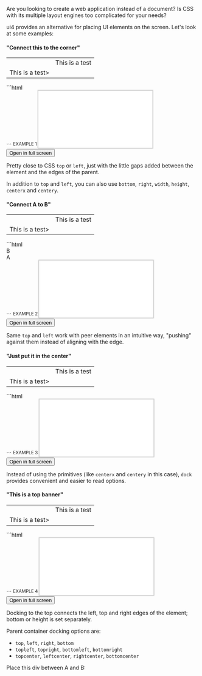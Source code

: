 Are you looking to create a web application instead of a document?
Is CSS with its multiple layout engines too complicated for your needs? 

ui4 provides an alternative for placing UI elements on the screen. Let's look at some examples:

#### "Connect this to the corner"

<table><th><td>This is a test</td></th><tr><td>This is a test></td></tr></table>
```html
<div id="square" top="root.top" left="root.left"></div>
```
<SUP>EXAMPLE 1</SUP>
<iframe style="border-style:none;box-shadow:0px 0px 2px 2px rgba(0,0,0,0.2);" src="examples/example0001.html"></iframe>
<button onclick="location.href='examples/example0001.html'">Open in full screen</button>

Pretty close to CSS `top` or `left`, just with the little gaps added between the element and the
edges of the parent.

In addition to `top` and `left`, you can also use `bottom`, `right`, `width`, `height`, `centerx`
and `centery`.

#### "Connect A to B"

<table><th><td>This is a test</td></th><tr><td>This is a test></td></tr></table>
```html
<div id="b" top="root.top" left="root.left">B</div>
<div id="a" top="b.bottom" left="b.left">A</div>
```
<SUP>EXAMPLE 2</SUP>
<iframe style="border-style:none;box-shadow:0px 0px 2px 2px rgba(0,0,0,0.2);" src="examples/example0002.html"></iframe>
<button onclick="location.href='examples/example0002.html'">Open in full screen</button>

Same `top` and `left` work with peer elements in an intuitive way, "pushing" against them instead
of aligning with the edge.

#### "Just put it in the center"

<table><th><td>This is a test</td></th><tr><td>This is a test></td></tr></table>
```html
<div id="centered" dock="center"></div>
```
<SUP>EXAMPLE 3</SUP>
<iframe style="border-style:none;box-shadow:0px 0px 2px 2px rgba(0,0,0,0.2);" src="examples/example0003.html"></iframe>
<button onclick="location.href='examples/example0003.html'">Open in full screen</button>

Instead of using the primitives (like `centerx` and `centery` in this case), `dock` provides
convenient and easier to read options.

#### "This is a top banner"

<table><th><td>This is a test</td></th><tr><td>This is a test></td></tr></table>
```html
<div id="topBanner" dock="top" height="200"></div>
```
<SUP>EXAMPLE 4</SUP>
<iframe style="border-style:none;box-shadow:0px 0px 2px 2px rgba(0,0,0,0.2);" src="examples/example0004.html"></iframe>
<button onclick="location.href='examples/example0004.html'">Open in full screen</button>

Docking to the top connects the left, top and right edges of the element; bottom or height is set
separately.

Parent container docking options are:
- `top`, `left`, `right`, `bottom`
- `topleft`, `topright`, `bottomleft`, `bottomright`
- `topcenter`, `leftcenter`, `rightcenter`, `bottomcenter`

Place this div between A and B:
